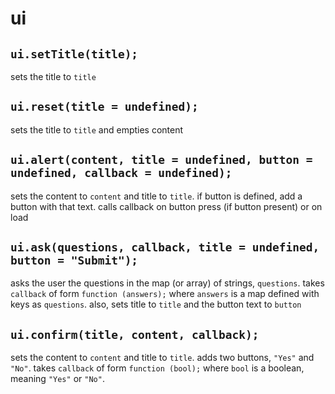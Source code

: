 # ui

## `ui.setTitle(title);`
sets the title to `title`

## `ui.reset(title = undefined);`
sets the title to `title` and empties content

## `ui.alert(content, title = undefined, button = undefined, callback = undefined);`
sets the content to `content` and title to `title`. if button is defined, add a button with that text. calls callback on button press (if button present) or on load

## `ui.ask(questions, callback, title = undefined, button = "Submit");`
asks the user the questions in the map (or array) of strings, `questions`. takes `callback` of form `function (answers);` where `answers` is a map defined with keys as `questions`. also, sets title to `title` and the button text to `button`

## `ui.confirm(title, content, callback);`
sets the content to `content` and title to `title`. adds two buttons, `"Yes"` and `"No"`. takes `callback` of form `function (bool);` where `bool` is a boolean, meaning `"Yes"` or `"No"`.
